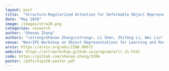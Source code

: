 ```yaml
---
layout: post
title:  "Structure-Regularized Attention for Deformable Object Representation"
date: "May 2020"
image: /images/stra20.png
categories: research
author: "Shenao Zhang"
authors: "<strong>Shenao Zhang</strong>, Li Shen, Zhifeng Li, Wei Liu"
venue: "NeurIPS Workshop on Object Representations for Learning and Reasoning"
arxiv: https://arxiv.org/abs/2106.06672
website: https://orlrworkshop.github.io/program/orlr_21.html
code: https://github.com/shenao-zhang/StRA
poster: /pdfs/nips20-poster.pdf
---
```


